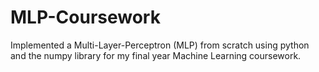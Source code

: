 # MLP-Coursework

Implemented a Multi-Layer-Perceptron (MLP) from scratch using python and the numpy library for my final year Machine Learning coursework.
